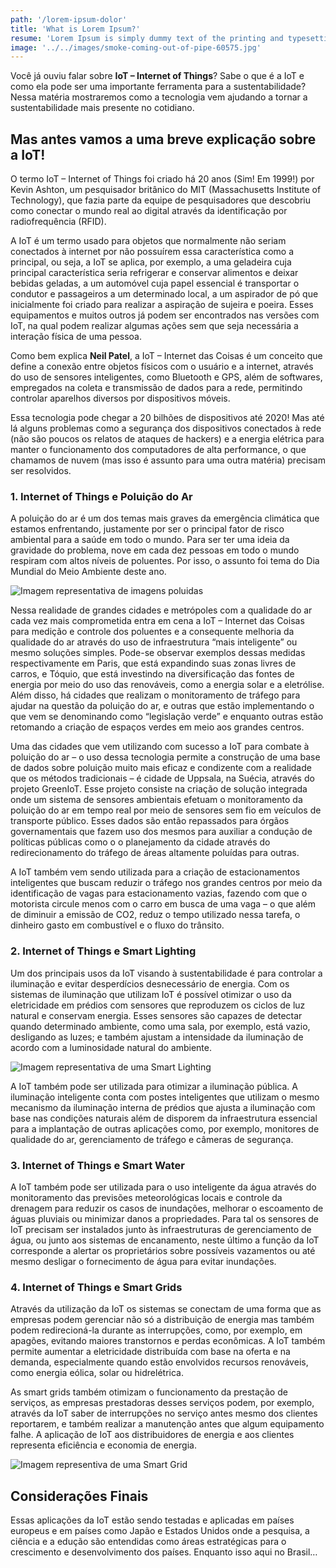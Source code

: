```yaml
---
path: '/lorem-ipsum-dolor'
title: 'What is Lorem Ipsum?'
resume: 'Lorem Ipsum is simply dummy text of the printing and typesetting industry. Lorem Ipsum has been the ind'
image: '../../images/smoke-coming-out-of-pipe-60575.jpg'
---
```


Você já ouviu falar sobre <b>IoT – Internet of Things</b>? Sabe o que é a IoT e como ela pode ser uma importante ferramenta para a sustentabilidade? Nessa matéria mostraremos como a tecnologia vem ajudando a tornar a sustentabilidade mais presente no cotidiano.

## Mas antes vamos a uma breve explicação sobre a IoT!

O termo IoT – Internet of Things foi criado há 20 anos (Sim! Em 1999!) por  Kevin Ashton, um pesquisador britânico do MIT (Massachusetts Institute of Technology), que fazia parte da equipe de pesquisadores que descobriu como conectar o mundo real ao digital através da identificação por radiofrequência (RFID).

A IoT é um termo usado para objetos que normalmente não seriam conectados à internet por não possuírem essa característica como a principal, ou seja, a IoT se aplica, por exemplo, a uma geladeira cuja principal característica seria refrigerar e conservar alimentos e deixar bebidas geladas, a um automóvel cuja papel essencial é transportar o condutor e passageiros a um determinado local, a um aspirador de pó que inicialmente foi criado para realizar a aspiração de sujeira e poeira. Esses equipamentos e muitos outros já podem ser encontrados nas versões com IoT, na qual podem realizar algumas ações sem que seja necessária a interação física de uma pessoa.

Como bem explica <b>Neil Patel</b>, a IoT – Internet das Coisas é um conceito que define a conexão entre objetos físicos com o usuário e a internet, através do uso de sensores inteligentes, como Bluetooth e GPS, além de softwares, empregados na coleta e transmissão de dados para a rede, permitindo controlar aparelhos diversos por dispositivos móveis.

Essa tecnologia pode chegar a 20 bilhões de dispositivos até 2020! Mas até lá alguns problemas como a segurança dos dispositivos conectados à rede (não são poucos os relatos de ataques de hackers) e a energia elétrica para manter o funcionamento dos computadores de alta performance, o que chamamos de nuvem (mas isso é assunto para uma outra matéria) precisam ser resolvidos.

### 1. Internet of Things e Poluição do Ar

A poluição do ar é um dos temas mais graves da emergência climática que estamos enfrentando, justamente por ser o principal fator de risco ambiental para a saúde em todo o mundo. Para ser ter uma ideia da gravidade do problema, nove em cada dez pessoas em todo o mundo respiram com altos níveis de poluentes. Por isso, o assunto foi tema do Dia Mundial do Meio Ambiente deste ano.

![Imagem representativa de imagens poluidas](https://images.pexels.com/photos/60575/smoke-smoking-chimney-fireplace-60575.jpeg?auto=compress&cs=tinysrgb&h=750&w=1260)

Nessa realidade de grandes cidades e metrópoles com a qualidade do ar cada vez mais comprometida entra em cena a IoT – Internet das Coisas para medição e controle dos poluentes e a consequente melhoria da qualidade do ar através do uso de infraestrutura “mais inteligente” ou mesmo soluções simples. Pode-se observar exemplos dessas medidas respectivamente em Paris, que está expandindo suas zonas livres de carros, e Tóquio, que está investindo na diversificação das fontes de energia por meio do uso das renováveis, como a energia solar e a eletrólise. Além disso, há cidades que realizam o monitoramento de tráfego para ajudar na questão da poluição do ar, e outras que estão implementando o que vem se denominando como “legislação verde” e enquanto outras estão retomando a criação de espaços verdes em meio aos grandes centros.

Uma das cidades que vem utilizando com sucesso a IoT para combate à poluição do ar – o uso dessa tecnologia permite a construção de uma base de dados sobre poluição muito mais eficaz e condizente com a realidade que os métodos tradicionais – é cidade de Uppsala, na Suécia, através do projeto GreenIoT. Esse projeto consiste na criação de solução integrada onde um sistema de sensores ambientais efetuam o monitoramento da poluição do ar em tempo real por meio de sensores sem fio em veículos de transporte público. Esses dados são então repassados para órgãos governamentais que fazem uso dos mesmos para auxiliar a condução de políticas públicas como o o planejamento da cidade através do redirecionamento do tráfego de áreas altamente poluídas para outras.

A IoT também vem sendo utilizada para a criação de estacionamentos inteligentes que buscam reduzir o tráfego nos grandes centros por meio da identificação de vagas para estacionamento vazias, fazendo com que o motorista circule menos com o carro em busca de uma vaga – o que além de diminuir a emissão de CO2, reduz o tempo utilizado nessa tarefa, o dinheiro gasto em combustível e o fluxo do trânsito.

### 2. Internet of Things e Smart Lighting

Um dos principais usos da IoT visando à sustentabilidade é para controlar a iluminação e evitar desperdícios desnecessário de energia. Com os sistemas de iluminação que utilizam IoT é possível otimizar o uso da eletricidade em prédios com sensores que reproduzem os ciclos de luz natural e conservam energia. Esses sensores são capazes de detectar quando determinado ambiente, como uma sala, por exemplo, está vazio, desligando as luzes; e também ajustam a intensidade da iluminação de acordo com a luminosidade natural do ambiente.

![Imagem representativa de uma Smart Lighting](https://static.independent.co.uk/s3fs-public/thumbnails/image/2018/01/25/11/smart-lighting-bulb.jpg)

A IoT também pode ser utilizada para otimizar a iluminação pública. A iluminação inteligente conta com postes inteligentes que utilizam o mesmo mecanismo da iluminação interna de prédios que ajusta a iluminação com base nas condições naturais além de disporem da infraestrutura essencial para a implantação de outras aplicações como, por exemplo, monitores de qualidade do ar, gerenciamento de tráfego e câmeras de segurança.

### 3. Internet of Things e Smart Water

A IoT também pode ser utilizada para o uso inteligente da água através do monitoramento das previsões meteorológicas locais e controle da drenagem para reduzir os casos de inundações, melhorar o escoamento de águas pluviais ou minimizar danos a propriedades. Para tal os sensores de IoT precisam ser instalados junto às infraestruturas de gerenciamento de água, ou junto aos sistemas de encanamento, neste último a função da IoT corresponde a alertar os proprietários sobre possíveis vazamentos ou até mesmo desligar o fornecimento de água para evitar inundações.

### 4. Internet of Things e Smart Grids

Através da utilização da IoT os sistemas se conectam de uma forma que as empresas podem gerenciar não só a distribuição de energia mas também podem redirecioná-la durante as interrupções, como, por exemplo, em apagões, evitando maiores transtornos e perdas econômicas. A IoT também permite aumentar a eletricidade distribuída com base na oferta e na demanda, especialmente quando estão envolvidos recursos renováveis, como energia eólica, solar ou hidrelétrica.

As smart grids também otimizam o funcionamento da prestação de serviços, as empresas prestadoras desses serviços podem, por exemplo, através da IoT saber de interrupções no serviço antes mesmo dos clientes reportarem, e também realizar a manutenção antes que algum equipamento falhe. A aplicação de IoT aos distribuidores de energia e aos clientes representa eficiência e economia de energia.

![Imagem representiva de uma Smart Grid](https://upload.wikimedia.org/wikipedia/commons/8/84/Staying_big_or_getting_smaller.jpg)

## Considerações Finais

Essas aplicações da IoT estão sendo testadas e aplicadas em países europeus e em países como Japão e Estados Unidos onde a pesquisa, a ciência e a edução são entendidas como áreas estratégicas para o crescimento e desenvolvimento dos países. Enquanto isso aqui no Brasil…